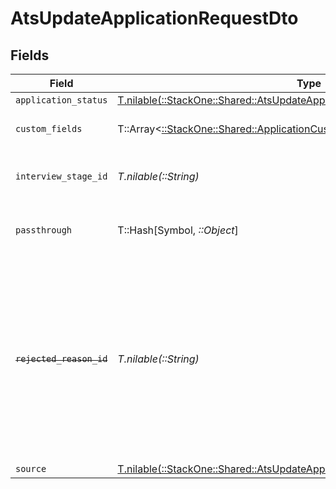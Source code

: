 # AtsUpdateApplicationRequestDto


## Fields

| Field                                                                                                                                                              | Type                                                                                                                                                               | Required                                                                                                                                                           | Description                                                                                                                                                        | Example                                                                                                                                                            |
| ------------------------------------------------------------------------------------------------------------------------------------------------------------------ | ------------------------------------------------------------------------------------------------------------------------------------------------------------------ | ------------------------------------------------------------------------------------------------------------------------------------------------------------------ | ------------------------------------------------------------------------------------------------------------------------------------------------------------------ | ------------------------------------------------------------------------------------------------------------------------------------------------------------------ |
| `application_status`                                                                                                                                               | [T.nilable(::StackOne::Shared::AtsUpdateApplicationRequestDtoApplicationStatus)](../../models/shared/atsupdateapplicationrequestdtoapplicationstatus.md)           | :heavy_minus_sign:                                                                                                                                                 | N/A                                                                                                                                                                |                                                                                                                                                                    |
| `custom_fields`                                                                                                                                                    | T::Array<[::StackOne::Shared::ApplicationCustomFields](../../models/shared/applicationcustomfields.md)>                                                            | :heavy_minus_sign:                                                                                                                                                 | The application custom fields                                                                                                                                      |                                                                                                                                                                    |
| `interview_stage_id`                                                                                                                                               | *T.nilable(::String)*                                                                                                                                              | :heavy_minus_sign:                                                                                                                                                 | Unique identifier of the interview stage                                                                                                                           | 18bcbb1b-3cbc-4198-a999-460861d19480                                                                                                                               |
| `passthrough`                                                                                                                                                      | T::Hash[Symbol, *::Object*]                                                                                                                                        | :heavy_minus_sign:                                                                                                                                                 | Value to pass through to the provider                                                                                                                              | {<br/>"other_known_names": "John Doe"<br/>}                                                                                                                        |
| ~~`rejected_reason_id`~~                                                                                                                                           | *T.nilable(::String)*                                                                                                                                              | :heavy_minus_sign:                                                                                                                                                 | : warning: ** DEPRECATED **: This will be removed in a future release, please migrate away from it as soon as possible.<br/><br/>Unique identifier of the rejection reason | f223d7f6-908b-48f0-9237-b201c307f609                                                                                                                               |
| `source`                                                                                                                                                           | [T.nilable(::StackOne::Shared::AtsUpdateApplicationRequestDtoSource)](../../models/shared/atsupdateapplicationrequestdtosource.md)                                 | :heavy_minus_sign:                                                                                                                                                 | N/A                                                                                                                                                                |                                                                                                                                                                    |